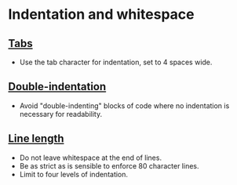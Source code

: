 # Indentation and whitespace

## [Tabs](tabs.md)

+ Use the tab character for indentation, set to 4 spaces wide.

## [Double-indentation](double-indentation.md)

+ Avoid "double-indenting" blocks of code where no indentation is necessary for readability.

## [Line length](line-length.md)

+ Do not leave whitespace at the end of lines.
+ Be as strict as is sensible to enforce 80 character lines.
+ Limit to four levels of indentation.
